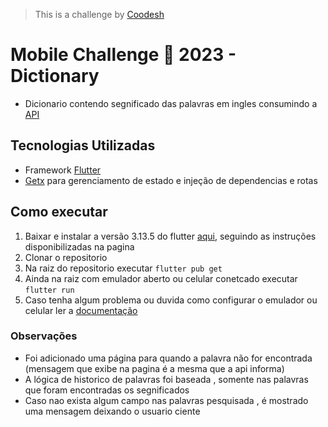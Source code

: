 >  This is a challenge by [Coodesh](https://coodesh.com/)

# Mobile Challenge 🏅 2023 - Dictionary

- Dicionario contendo segnificado das palavras em ingles consumindo a [API](https://dictionaryapi.dev/)


## Tecnologias Utilizadas
- Framework [Flutter](https://flutter.dev/)
- [Getx](https://pub.dev/packages/get) para gerenciamento de estado e injeção de dependencias e rotas


## Como executar
1. Baixar e instalar a versão 3.13.5 do flutter [aqui](https://docs.flutter.dev/release/archive?tab=linux), seguindo as instruções disponibilizadas na pagina
2. Clonar o repositorio
3. Na  raiz do repositorio executar ```flutter pub get```
4. Ainda na raiz com emulador aberto ou celular conetcado executar ```flutter run```
5. Caso tenha algum problema ou duvida como configurar o emulador ou celular ler a [documentação](https://docs.flutter.dev/get-started/install/linux#set-up-your-android-device)


### Observações
-  Foi adicionado uma página para quando a palavra não for encontrada (mensagem que exibe na pagina é a mesma que a api informa)
-  A lógica de historico de palavras foi baseada , somente nas palavras que foram encontradas os segnificados
-  Caso nao exista algum campo nas palavras pesquisada , é mostrado uma mensagem deixando o usuario ciente
 

